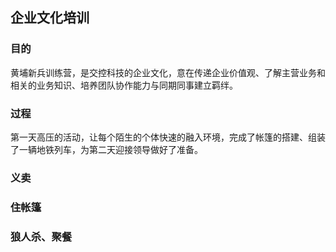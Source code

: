 ## 企业文化培训

### 目的
黄埔新兵训练营，是交控科技的企业文化，意在传递企业价值观、了解主营业务和相关的业务知识、培养团队协作能力与同期同事建立羁绊。

### 过程
第一天高压的活动，让每个陌生的个体快速的融入环境，完成了帐篷的搭建、组装了一辆地铁列车，为第二天迎接领导做好了准备。

### 义卖

### 住帐篷

### 狼人杀、聚餐



